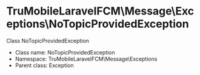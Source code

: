 TruMobileLaravelFCM\Message\Exceptions\NoTopicProvidedException
===============

Class NoTopicProvidedException




* Class name: NoTopicProvidedException
* Namespace: TruMobileLaravelFCM\Message\Exceptions
* Parent class: Exception








